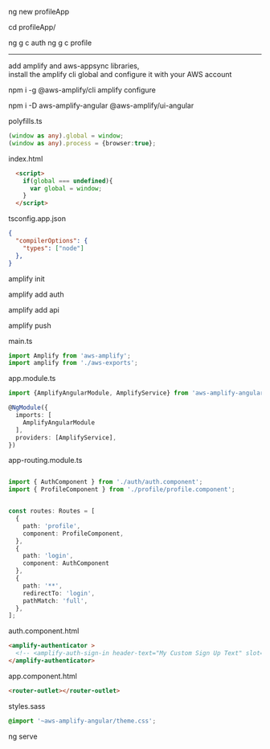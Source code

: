 ng new profileApp

cd profileApp/

ng g c auth
ng g c profile

---
add amplify and aws-appsync libraries,  
install the amplify cli global and configure it with your AWS account

npm i -g @aws-amplify/cli
amplify configure

npm i -D aws-amplify-angular @aws-amplify/ui-angular

polyfills.ts

```ts
(window as any).global = window;
(window as any).process = {browser:true};
```

index.html
```html
  <script>
    if(global === undefined){
      var global = window;
    }
  </script>
```


tsconfig.app.json
```json
{
  "compilerOptions": {
    "types": ["node"]
  },
}

```

amplify init

amplify add auth

amplify add api

amplify push


main.ts
```ts
import Amplify from 'aws-amplify';
import amplify from './aws-exports';

```

app.module.ts
```ts
import {AmplifyAngularModule, AmplifyService} from 'aws-amplify-angular';

@NgModule({
  imports: [
    AmplifyAngularModule
  ],
  providers: [AmplifyService],
})


```

app-routing.module.ts
```ts

import { AuthComponent } from './auth/auth.component';
import { ProfileComponent } from './profile/profile.component';


const routes: Routes = [
  {
    path: 'profile',
    component: ProfileComponent,
  },
  {
    path: 'login',
    component: AuthComponent
  },
  {
    path: '**',
    redirectTo: 'login',
    pathMatch: 'full',
  },
];


```
auth.component.html

```html
<amplify-authenticator >
  <!-- <amplify-auth-sign-in header-text="My Custom Sign Up Text" slot="sign-up"></amplify-auth-sign-in> -->
</amplify-authenticator>
```

app.component.html

```html
<router-outlet></router-outlet>
```

styles.sass
```scss
@import '~aws-amplify-angular/theme.css';
```


ng serve